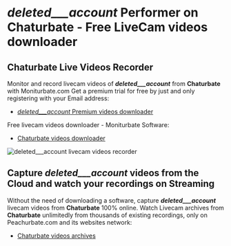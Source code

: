 # _deleted___account_ Performer on Chaturbate - Free LiveCam videos downloader

## Chaturbate Live Videos Recorder

Monitor and record livecam videos of **_deleted___account_** from **Chaturbate** with Moniturbate.com
Get a premium trial for free by just and only registering with your Email address:
* [_deleted___account_ Premium videos downloader](https://moniturbate.com/request-demo-licence-key.html)

Free livecam videos downloader - Moniturbate Software:
* [Chaturbate videos downloader](https://moniturbate.com/moniturbate-download-software.html)

![_deleted___account_ livecam videos recorder](https://peachurnet.com/templates/moniturbate-software.png)


## Capture _deleted___account_ videos from the Cloud and watch your recordings on Streaming

Without the need of downloading a software, capture **_deleted___account_** livecam videos from **Chaturbate** 100% online.
Watch Livecam archives from **Chaturbate** unlimitedly from thousands of existing recordings, only on Peachurbate.com and its websites network:
* [Chaturbate videos archives](https://peachurnet.com/)